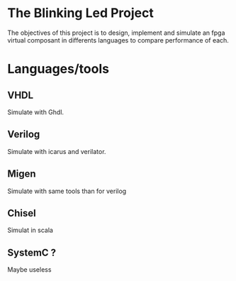 The Blinking Led Project
========================

The objectives of this project is to design, implement and simulate  an fpga virtual composant in
differents languages to compare performance of each.

Languages/tools
===============
VHDL
----
Simulate with Ghdl.

Verilog
-------
Simulate with icarus and verilator.

Migen
-----

Simulate with same tools than for verilog

Chisel
------

Simulat in scala

SystemC ?
---------
Maybe useless
